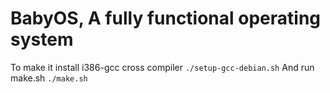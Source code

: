 # BabyOS, A fully functional operating system
To make it install i386-gcc cross compiler
<code>./setup-gcc-debian.sh</code>
And run make.sh
<code>./make.sh</code>
